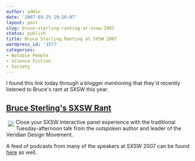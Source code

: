 ```yaml
---
author: admin
date: '2007-03-25 19:16:07'
layout: post
slug: bruce-sterling-ranting-at-sxsw-2007
status: publish
title: Bruce Sterling Ranting at SXSW 2007
wordpress_id: '1577'
categories:
- Notable People
- Science Fiction
- Society
---
```

I found this link today through a blogger mentioning that they'd recently listened to Bruce's rant at SXSW this year.
<h2><a href="http://audio.sxsw.com/podcast/interactive/panel/2007/SXSW.INT.20070313.BruceSterling.mp3">Bruce Sterling's SXSW Rant</a></h2>
<a href="http://audio.sxsw.com/podcast/interactive/panel/2007/SXSW.INT.20070313.BruceSterling.mp3">
<img src="http://www.arcanology.com/images/podcast_icon.jpg" align="left" hspace="5" vspace="5" /></a> Close your SXSW Interactive panel experience with the traditional Tuesday-afternoon talk from the outspoken author and leader of the Veridian Design Movement.

A feed of podcasts from many of the speakers at SXSW 2007 can be found <a href="http://feeds.feedburner.com/SXSWpodcasts">here</a> as well.
